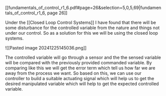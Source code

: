 [[fundamentals_of_control_r1_6.pdf#page=26&selection=5,0,5,69|fundamentals_of_control_r1_6, page 26]]

Under the [[Closed Loop Control Systems]] I have found that there will be some disturbance for the controlled variable from the nature and things not under our control. So as a solution for this we will be using the closed loop systems.

![[Pasted image 20241225145036.png]]

The controlled variable will go through a sensor and the the sensed variable will be compared with the previously provided commanded variable. By comparing like this we will get the error term which tell us how far we are away from the process we want. 
So based on this, we can use our controller to build a suitable actuating signal which will help us to get the desired manipulated variable which will help to get the expected controlled variable. 